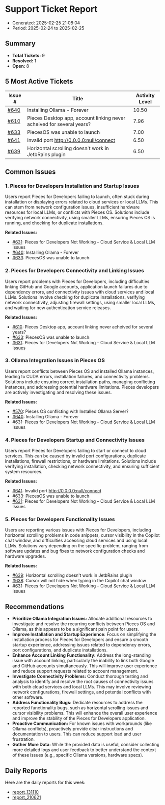 # Support Ticket Report
- Generated: 2025-02-25 21:08:04
- Period: 2025-02-24 to 2025-02-25

## Summary
- **Total Tickets:** 9
- **Resolved:** 1
- **Open:** 8

## 5 Most Active Tickets
| Issue # | Title | Activity Level |
|---------|-------|----------------|
| [#640](https://github.com/pieces-app/support/issues/640) | Installing Ollama - Forever | 10.50 |
| [#610](https://github.com/pieces-app/support/issues/610) | Pieces Desktop app, account linking never acheived for several years? | 7.96 |
| [#633](https://github.com/pieces-app/support/issues/633) | PiecesOS was unable to launch | 7.00 |
| [#641](https://github.com/pieces-app/support/issues/641) | Invalid port http://0.0.0.0:null/connect | 6.50 |
| [#639](https://github.com/pieces-app/support/issues/639) | Horizontal scrolling doesn't work in JetbRains plugin | 6.50 |

## Common Issues
### 1. Pieces for Developers Installation and Startup Issues
Users report Pieces for Developers failing to launch, often stuck during installation or displaying errors related to cloud services or local LLMs.  This can stem from network configuration issues, insufficient hardware resources for local LLMs, or conflicts with Pieces OS.  Solutions include verifying network connectivity, using smaller LLMs, ensuring Pieces OS is running, and checking for duplicate installations.

**Related Issues:**
- [#631](https://github.com/pieces-app/support/issues/631): Pieces for Developers Not Working – Cloud Service & Local LLM Issues
- [#640](https://github.com/pieces-app/support/issues/640): Installing Ollama - Forever
- [#633](https://github.com/pieces-app/support/issues/633): PiecesOS was unable to launch

### 2. Pieces for Developers Connectivity and Linking Issues
Users report problems with Pieces for Developers, including difficulties linking GitHub and Google accounts, application launch failures due to dependency errors, and connectivity issues with cloud services and local LLMs. Solutions involve checking for duplicate installations, verifying network connectivity, adjusting firewall settings, using smaller local LLMs, and waiting for new authentication service releases.

**Related Issues:**
- [#610](https://github.com/pieces-app/support/issues/610): Pieces Desktop app, account linking never acheived for several years?
- [#633](https://github.com/pieces-app/support/issues/633): PiecesOS was unable to launch
- [#631](https://github.com/pieces-app/support/issues/631): Pieces for Developers Not Working – Cloud Service & Local LLM Issues

### 3. Ollama Integration Issues in Pieces OS
Users report conflicts between Pieces OS and installed Ollama instances, leading to CUDA errors, installation failures, and connectivity problems. Solutions include ensuring correct installation paths, managing conflicting instances, and addressing potential hardware limitations. Pieces developers are actively investigating and resolving these issues.

**Related Issues:**
- [#570](https://github.com/pieces-app/support/issues/570): Pieces OS conflicting with Installed Ollama Server?
- [#640](https://github.com/pieces-app/support/issues/640): Installing Ollama - Forever
- [#631](https://github.com/pieces-app/support/issues/631): Pieces for Developers Not Working – Cloud Service & Local LLM Issues

### 4. Pieces for Developers Startup and Connectivity Issues
Users report Pieces for Developers failing to start or connect to cloud services. This can be caused by invalid port configurations, duplicate installations, firewall restrictions, or hardware limitations. Solutions include verifying installation, checking network connectivity, and ensuring sufficient system resources.

**Related Issues:**
- [#641](https://github.com/pieces-app/support/issues/641): Invalid port http://0.0.0.0:null/connect
- [#633](https://github.com/pieces-app/support/issues/633): PiecesOS was unable to launch
- [#631](https://github.com/pieces-app/support/issues/631): Pieces for Developers Not Working – Cloud Service & Local LLM Issues

### 5. Pieces for Developers Functionality Issues
Users are reporting various issues with Pieces for Developers, including horizontal scrolling problems in code snippets, cursor visibility in the Copilot chat window, and difficulties accessing cloud services and using local LLMs. Solutions vary depending on the specific problem, ranging from software updates and bug fixes to network configuration checks and hardware upgrades.

**Related Issues:**
- [#639](https://github.com/pieces-app/support/issues/639): Horizontal scrolling doesn't work in JetbRains plugin
- [#638](https://github.com/pieces-app/support/issues/638): Cursor will not hide when typing in the Copilot chat window
- [#631](https://github.com/pieces-app/support/issues/631): Pieces for Developers Not Working – Cloud Service & Local LLM Issues


## Recommendations
- **Prioritize Ollama Integration Issues:** Allocate additional resources to investigate and resolve the recurring conflicts between Pieces OS and Ollama, as this appears to be a significant pain point for users.
- **Improve Installation and Startup Experience:** Focus on simplifying the installation process for Pieces for Developers and ensure a smooth startup experience, addressing issues related to dependency errors, port configurations, and duplicate installations.
- **Enhance Account Linking Functionality:** Address the long-standing issue with account linking, particularly the inability to link both Google and GitHub accounts simultaneously. This will improve user experience and reduce support requests related to account management.
- **Investigate Connectivity Problems:** Conduct thorough testing and analysis to identify and resolve the root causes of connectivity issues with both cloud services and local LLMs. This may involve reviewing network configurations, firewall settings, and potential conflicts with other software.
- **Address Functionality Bugs:** Dedicate resources to address the reported functionality bugs, such as horizontal scrolling issues and cursor visibility problems. This will enhance the overall user experience and improve the stability of the Pieces for Developers application.
- **Proactive Communication:**  For known issues with workarounds (like Ollama conflicts), proactively provide clear instructions and documentation to users. This can reduce support load and user frustration.
- **Gather More Data:**  While the provided data is useful, consider collecting more detailed logs and user feedback to better understand the context of these issues (e.g., specific Ollama versions, hardware specs).

## Daily Reports
Here are the daily reports for this week:

- [report_131110](daily/2025-02-25/report_131110.md)
- [report_210621](daily/2025-02-25/report_210621.md)
